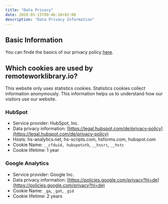 ```yaml
---
title: "Data Privacy"
date: 2020-05-15T09:46:10+02:00
description: "Data Privacy Information"
---
```


## Basic Information

You can finde the basics of our privacy policy [here](https://www.qaware.de/datenschutz/).

## Which cookies are used by remoteworklibrary.io?

This website only uses statistics cookies. Statistics cookies collect information anonymously. This information helps us to understand how our visitors use our website.

### HubSpot

* Service provider: HubSpot, Inc.
* Data privacy information: [https://legal.hubspot.com/de/privacy-policy](https://legal.hubspot.com/de/privacy-policy)
* Hosts: hs-analytics.net, hs-scripts.com, hsforms.com, hubspot.com
* Cookie Name: `__cfduid, hubspotutk`, `__hssrc`, `__hstc`
* Cookie lifetime: 1 year

### Google Analytics

* Service provider: Google Inc.
* Data privacy information: [https://policies.google.com/privacy?hl=de](https://policies.google.com/privacy?hl=de)
* Cookie Name: `_ga`, `_gat`, `_gid`
* Cookie lifetime: 2 years
